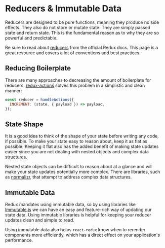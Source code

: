 # Reducers & Immutable Data

Reducers are designed to be pure functions, meaning they produce no side effects. They also do not store or mutate state. They are simply passed state and return state. This is the fundamental reason as to why they are so powerful and predictable.

Be sure to read about [reducers](http://redux.js.org/docs/basics/Reducers.html) from the official Redux docs. This page is a great resource and covers a lot of conventions and best practices.

## Reducing Boilerplate

There are many approaches to decreasing the amount of boilerplate for reducers. [redux-actions](https://github.com/acdlite/redux-actions) solves this problem in a simplistic and clean manner:

```javascript
const reducer = handleActions({
  INCREMENT: (state, { payload }) => payload,
});
```

## State Shape

It is a good idea to think of the shape of your state before writing any code, if possible. To make your state easy to reason about, keep it as flat as possible. Keeping it flat also has the added benefit of making state updates easier since you are not dealing with nested objects and complex data structures.

Nested state objects can be difficult to reason about at a glance and will make your state updates potentially more complex. There are libraries, such as [normalizr](https://github.com/paularmstrong/normalizr), that attempt to address complex data structures.

## Immutable Data

Redux mandates using immutable data, so by using libraries like [Immutable.js](https://facebook.github.io/immutable-js/) we can have an easy and feature-rich way of updating our state data. Using immutable libraries is helpful for keeping your reducer updates clean and simple to read.

Using immutable data also helps `react-redux` know when to rerender components more efficiently, which has a direct effect on your application's performance.
